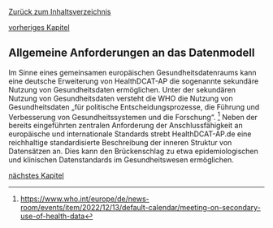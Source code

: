 [Zurück zum Inhaltsverzeichnis](https://healthdcat-ap-de.github.io/healthdcat-ap.de/report_stage_1.html)

[vorheriges Kapitel](https://healthdcat-ap-de.github.io/healthdcat-ap.de/report_stage_1/2_Ausrichtung_des_Datenmodells_an_den_Anforderungen_der_Forschung/2.5_Initialversion_Datenmodell/2.5.8_Croissant_Format_Specification.html)
## Allgemeine Anforderungen an das Datenmodell
Im Sinne eines gemeinsamen europäischen Gesundheitsdatenraums kann eine deutsche Erweiterung von HealthDCAT-AP die sogenannte sekundäre Nutzung von Gesundheitsdaten ermöglichen. Unter der sekundären Nutzung von Gesundheitsdaten versteht die WHO die Nutzung von Gesundheitsdaten „für politische Entscheidungsprozesse, die Führung und Verbesserung von Gesundheitssystemen und die Forschung“. [^47]
Neben der bereits eingeführten zentralen Anforderung der Anschlussfähigkeit an europäische und internationale Standards strebt HealthDCAT-AP.de eine reichhaltige standardisierte Beschreibung der inneren Struktur von Datensätzen an. Dies kann den Brückenschlag zu etwa epidemiologischen und klinischen Datenstandards im Gesundheitswesen ermöglichen.

[nächstes Kapitel](https://healthdcat-ap-de.github.io/healthdcat-ap.de/report_stage_1/2_Ausrichtung_des_Datenmodells_an_den_Anforderungen_der_Forschung/2.6_Konzept_HealthDCAT-AP.de/2.6.2_Aenderungsbedarfe_in_den_folgenden_zwei_Stufen.html)

[^47]: https://www.who.int/europe/de/news-room/events/item/2022/12/13/default-calendar/meeting-on-secondary-use-of-health-data